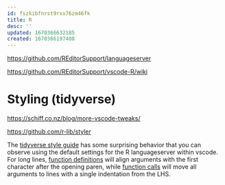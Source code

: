 ```yaml
---
id: fszkibfnrst9rxx76zm46fk
title: R
desc: ''
updated: 1670366632185
created: 1670366197408
---
```


https://github.com/REditorSupport/languageserver

https://github.com/REditorSupport/vscode-R/wiki

# Styling (tidyverse)

https://schiff.co.nz/blog/more-vscode-tweaks/

https://github.com/r-lib/styler

The [tidyverse style guide](https://style.tidyverse.org/) has some surprising behavior that you can observe using the default settings for the R languageserver within vscode. For long lines, [function definitions](https://style.tidyverse.org/functions.html#long-lines-1) will align arguments with the first character after the opening paren, while [function calls](https://style.tidyverse.org/syntax.html#long-lines) will move all arguments to lines with a single indentation from the LHS.

